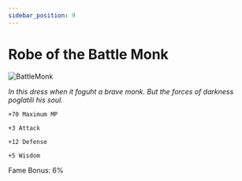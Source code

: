 ```yaml
---
sidebar_position: 9
---
```


# Robe of the Battle Monk

![BattleMonk](http://i.imgur.com/VP6ZRAv.png)

<i>In this dress when it foguht a brave monk. But the forces of darkness poglatili his soul.</i>

    +70 Maximum MP
    
    +3 Attack
    
    +12 Defense
    
    +5 Wisdom
 
Fame Bonus: 6%
